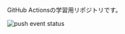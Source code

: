 GitHub Actionsの学習用リポジトリです。

![push event status](https://github.com/miyaRyo226/github-actions-example/actions/workflows/learn-github-actions.yml/badge.svg)


